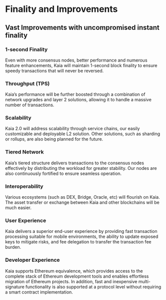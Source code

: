 # Finality and Improvements

## Vast Improvements with uncompromised instant finality <a id="vast-improvements-with-uncompromised-finality"></a>

### 1-second Finality <a id="finality"></a>

Even with more consensus nodes, better performance and numerous feature enhancements, Kaia will maintain 1-second block finality to ensure speedy transactions that will never be reversed.

### Throughput (TPS) <a id="throughput"></a>

Kaia’s performance will be further boosted through a combination of network upgrades and layer 2 solutions, allowing it to handle a massive number of transactions.

### Scalability <a id="scalability"></a>

Kaia 2.0 will address scalability through service chains, our easily customizable and deployable L2 solution. Other solutions, such as sharding or rollups, are also being planned for the future.

### Tiered Network <a id="tiered-network"></a>

Kaia’s tiered structure delivers transactions to the consensus nodes effectively by distributing the workload for greater stability. Our nodes are also continuously fortified to ensure seamless operation.

### Interoperability <a id="interoperability"></a>

Various ecosystems (such as DEX, Bridge, Oracle, etc) will flourish on Kaia. The asset transfer or exchange between Kaia and other blockchains will be much easier.

### User Experience <a id="user-experience"></a>

Kaia delivers a superior end-user experience by providing fast transaction processing suitable for mobile environments, the ability to update exposed keys to mitigate risks, and fee delegation to transfer the transaction fee burden.

### Developer Experience <a id="developer-experience"></a>

Kaia supports Ethereum equivalence, which provides access to the complete stack of Ethereum development tools and enables effortless migration of Ethereum projects. In addition, fast and inexpensive multi-signature functionality is also supported at a protocol level without requiring a smart contract implementation.

